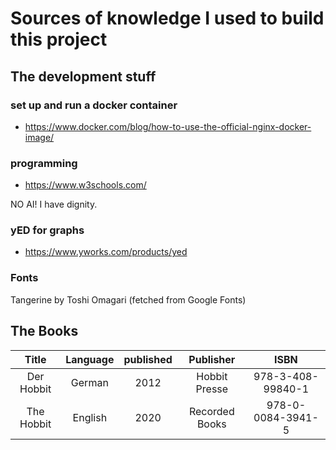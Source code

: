 # Sources of knowledge I used to build this project

## The development stuff
### set up and run a docker container
* https://www.docker.com/blog/how-to-use-the-official-nginx-docker-image/

### programming
* https://www.w3schools.com/

NO AI! I have dignity.

### yED for graphs
* https://www.yworks.com/products/yed

### Fonts
Tangerine by Toshi Omagari (fetched from Google Fonts)

## The Books
|   Title    | Language | published |   Publisher   |        ISBN        |
|:----------:|:--------:|:---------:|:-------------:|:------------------:|
| Der Hobbit |  German  |   2012    | Hobbit Presse | 978-3-408-99840-1  |
| The Hobbit | English  |   2020    | Recorded Books | 978-0-0084-3941-5  |